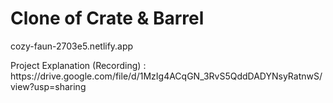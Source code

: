 <h1>Clone of Crate & Barrel </h1>
<p> cozy-faun-2703e5.netlify.app </p> 
<p> Project Explanation (Recording) : https://drive.google.com/file/d/1MzIg4ACqGN_3RvS5QddDADYNsyRatnwS/view?usp=sharing </p>
